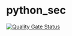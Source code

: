 # python_sec

[![Quality Gate Status](https://sonarcloud.io/api/project_badges/measure?project=gabe-certs_python_sec&metric=alert_status)](https://sonarcloud.io/summary/new_code?id=gabe-certs_python_sec)
